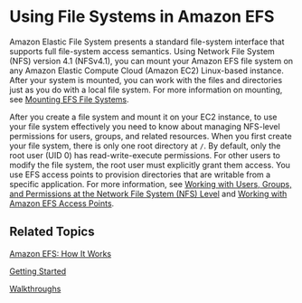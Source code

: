 # Using File Systems in Amazon EFS<a name="using-fs"></a>

Amazon Elastic File System presents a standard file\-system interface that supports full file\-system access semantics\. Using Network File System \(NFS\) version 4\.1 \(NFSv4\.1\), you can mount your Amazon EFS file system on any Amazon Elastic Compute Cloud \(Amazon EC2\) Linux\-based instance\. After your system is mounted, you can work with the files and directories just as you do with a local file system\. For more information on mounting, see [Mounting EFS File Systems](mounting-fs.md)\.

After you create a file system and mount it on your EC2 instance, to use your file system effectively you need to know about managing NFS\-level permissions for users, groups, and related resources\. When you first create your file system, there is only one root directory at `/`\. By default, only the root user \(UID 0\) has read\-write\-execute permissions\. For other users to modify the file system, the root user must explicitly grant them access\. You use EFS access points to provision directories that are writable from a specific application\. For more information, see [Working with Users, Groups, and Permissions at the Network File System \(NFS\) Level](accessing-fs-nfs-permissions.md) and [Working with Amazon EFS Access Points](efs-access-points.md)\.

## Related Topics<a name="using-fs-related-topics"></a>

[Amazon EFS: How It Works](how-it-works.md)

[Getting Started](getting-started.md)

[Walkthroughs](walkthroughs.md)
